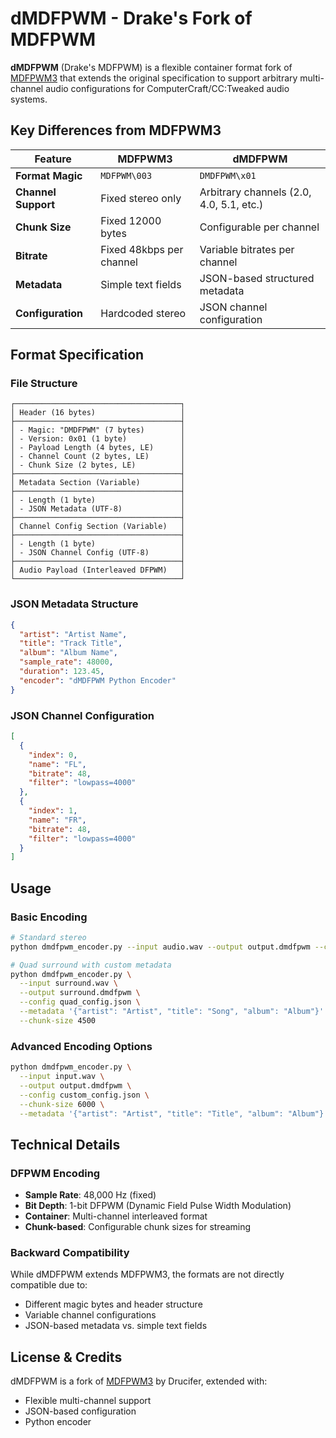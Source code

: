 # dMDFPWM - Drake's Fork of MDFPWM

**dMDFPWM** (Drake's MDFPWM) is a flexible container format fork of [MDFPWM3](https://github.com/drucifer-sc/MDFPWM3) that extends the original specification to support arbitrary multi-channel audio configurations for ComputerCraft/CC:Tweaked audio systems.

## Key Differences from MDFPWM3

| Feature | MDFPWM3 | dMDFPWM |
|---------|---------|---------|
| **Format Magic** | `MDFPWM\003` | `DMDFPWM\x01` |
| **Channel Support** | Fixed stereo only | Arbitrary channels (2.0, 4.0, 5.1, etc.) |
| **Chunk Size** | Fixed 12000 bytes | Configurable per channel |
| **Bitrate** | Fixed 48kbps per channel | Variable bitrates per channel |
| **Metadata** | Simple text fields | JSON-based structured metadata |
| **Configuration** | Hardcoded stereo | JSON channel configuration |

## Format Specification

### File Structure

```
┌─────────────────────────────────────┐
│ Header (16 bytes)                   │
├─────────────────────────────────────┤
│ - Magic: "DMDFPWM" (7 bytes)        │
│ - Version: 0x01 (1 byte)            │
│ - Payload Length (4 bytes, LE)      │
│ - Channel Count (2 bytes, LE)       │
│ - Chunk Size (2 bytes, LE)          │
├─────────────────────────────────────┤
│ Metadata Section (Variable)         │
├─────────────────────────────────────┤
│ - Length (1 byte)                   │
│ - JSON Metadata (UTF-8)             │
├─────────────────────────────────────┤
│ Channel Config Section (Variable)   │
├─────────────────────────────────────┤
│ - Length (1 byte)                   │
│ - JSON Channel Config (UTF-8)       │
├─────────────────────────────────────┤
│ Audio Payload (Interleaved DFPWM)   │
└─────────────────────────────────────┘
```

### JSON Metadata Structure

```json
{
  "artist": "Artist Name",
  "title": "Track Title",
  "album": "Album Name",
  "sample_rate": 48000,
  "duration": 123.45,
  "encoder": "dMDFPWM Python Encoder"
}
```

### JSON Channel Configuration

```json
[
  {
    "index": 0,
    "name": "FL",
    "bitrate": 48,
    "filter": "lowpass=4000"
  },
  {
    "index": 1,
    "name": "FR",
    "bitrate": 48,
    "filter": "lowpass=4000"
  }
]

```
## Usage

### Basic Encoding

```bash
# Standard stereo
python dmdfpwm_encoder.py --input audio.wav --output output.dmdfpwm --config stereo_config.json

# Quad surround with custom metadata
python dmdfpwm_encoder.py \
  --input surround.wav \
  --output surround.dmdfpwm \
  --config quad_config.json \
  --metadata '{"artist": "Artist", "title": "Song", "album": "Album"}' \
  --chunk-size 4500
```

### Advanced Encoding Options

```bash
python dmdfpwm_encoder.py \
  --input input.wav \
  --output output.dmdfpwm \
  --config custom_config.json \
  --chunk-size 6000 \
  --metadata '{"artist": "Artist", "title": "Title", "album": "Album"}'
```

## Technical Details

### DFPWM Encoding
- **Sample Rate**: 48,000 Hz (fixed)
- **Bit Depth**: 1-bit DFPWM (Dynamic Field Pulse Width Modulation)
- **Container**: Multi-channel interleaved format
- **Chunk-based**: Configurable chunk sizes for streaming

### Backward Compatibility
While dMDFPWM extends MDFPWM3, the formats are not directly compatible due to:
- Different magic bytes and header structure
- Variable channel configurations
- JSON-based metadata vs. simple text fields

## License & Credits

dMDFPWM is a fork of [MDFPWM3](https://github.com/drucifer-sc/MDFPWM3) by Drucifer, extended with:
- Flexible multi-channel support
- JSON-based configuration
- Python encoder
